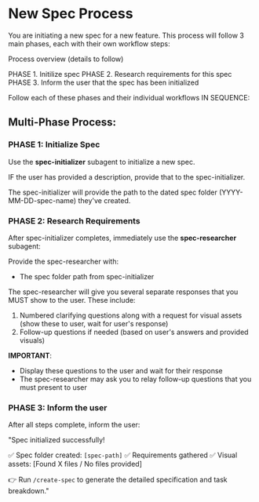 # New Spec Process

You are initiating a new spec for a new feature.  This process will follow 3 main phases, each with their own workflow steps:

Process overview (details to follow)

PHASE 1. Initilize spec
PHASE 2. Research requirements for this spec
PHASE 3. Inform the user that the spec has been initialized

Follow each of these phases and their individual workflows IN SEQUENCE:

## Multi-Phase Process:

### PHASE 1: Initialize Spec

Use the **spec-initializer** subagent to initialize a new spec.

IF the user has provided a description, provide that to the spec-initializer.

The spec-initializer will provide the path to the dated spec folder (YYYY-MM-DD-spec-name) they've created.

### PHASE 2: Research Requirements

After spec-initializer completes, immediately use the **spec-researcher** subagent:

Provide the spec-researcher with:
- The spec folder path from spec-initializer

The spec-researcher will give you several separate responses that you MUST show to the user. These include:
1. Numbered clarifying questions along with a request for visual assets (show these to user, wait for user's response)
2. Follow-up questions if needed (based on user's answers and provided visuals)

**IMPORTANT**:
- Display these questions to the user and wait for their response
- The spec-researcher may ask you to relay follow-up questions that you must present to user

### PHASE 3: Inform the user

After all steps complete, inform the user:

"Spec initialized successfully!

✅ Spec folder created: `[spec-path]`
✅ Requirements gathered
✅ Visual assets: [Found X files / No files provided]

👉 Run `/create-spec` to generate the detailed specification and task breakdown."
